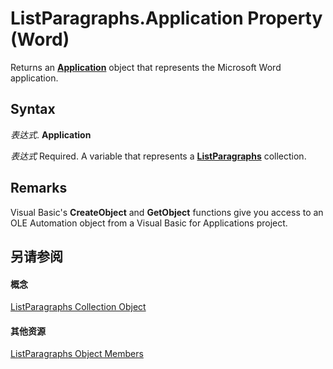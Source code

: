 
# ListParagraphs.Application Property (Word)

Returns an  **[Application](d1cf6f8f-4e88-bf01-93b4-90a83f79cb44.md)** object that represents the Microsoft Word application.


## Syntax

 _表达式_. **Application**

 _表达式_ Required. A variable that represents a **[ListParagraphs](759c510b-bca1-0b4b-005c-5a3783dd8e96.md)** collection.


## Remarks

Visual Basic's  **CreateObject** and **GetObject** functions give you access to an OLE Automation object from a Visual Basic for Applications project.


## 另请参阅


#### 概念


[ListParagraphs Collection Object](759c510b-bca1-0b4b-005c-5a3783dd8e96.md)
#### 其他资源


[ListParagraphs Object Members](http://msdn.microsoft.com/library/ee134351-ecf1-b998-9356-18dcfadd7dd1%28Office.15%29.aspx)